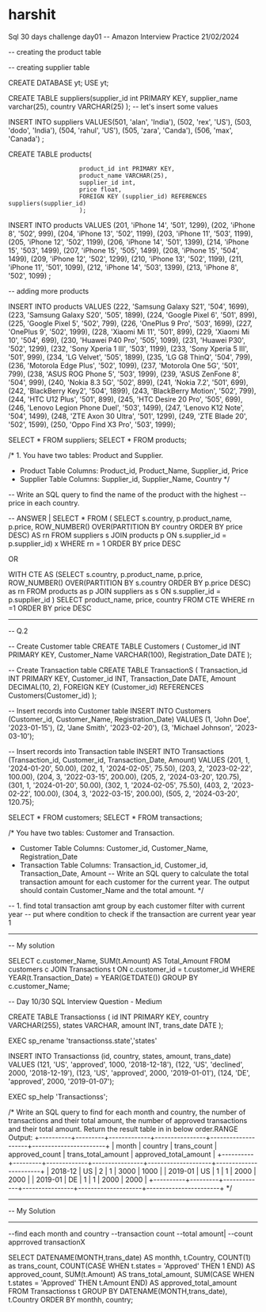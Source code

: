 # harshit
Sql 30 days challenge day01
-- Amazon Interview Practice 21/02/2024

-- creating the product table 

-- creating supplier table 

CREATE DATABASE yt;
USE yt;

CREATE TABLE suppliers(supplier_id int PRIMARY KEY,
					  supplier_name varchar(25),
					  country VARCHAR(25)
					  );
-- let's insert some values 

INSERT INTO suppliers
VALUES(501, 'alan', 'India'),
		(502, 'rex', 'US'),
		(503, 'dodo', 'India'),
		(504, 'rahul', 'US'),
		(505, 'zara', 'Canda'),
		(506, 'max', 'Canada')
;

CREATE TABLE products(

						product_id int PRIMARY KEY,
						product_name VARCHAR(25),
						supplier_id int,
						price float,
						FOREIGN KEY (supplier_id) REFERENCES suppliers(supplier_id)
						);

INSERT INTO products
VALUES	(201, 'iPhone 14', '501', 1299),
		(202, 'iPhone 8', '502', 999),
		(204, 'iPhone 13', '502', 1199),
		(203, 'iPhone 11', '503', 1199),
		(205, 'iPhone 12', '502', 1199),
		(206, 'iPhone 14', '501', 1399),
		(214, 'iPhone 15', '503', 1499),
		(207, 'iPhone 15', '505', 1499),
		(208, 'iPhone 15', '504', 1499),
		(209, 'iPhone 12', '502', 1299),
		(210, 'iPhone 13', '502', 1199),
		(211, 'iPhone 11', '501', 1099),
		(212, 'iPhone 14', '503', 1399),
		(213, 'iPhone 8', '502', 1099)
;

-- adding more products 

INSERT INTO products
VALUES	(222, 'Samsung Galaxy S21', '504', 1699),
		(223, 'Samsung Galaxy S20', '505', 1899),
		(224, 'Google Pixel 6', '501', 899),
		(225, 'Google Pixel 5', '502', 799),
		(226, 'OnePlus 9 Pro', '503', 1699),
		(227, 'OnePlus 9', '502', 1999),
		(228, 'Xiaomi Mi 11', '501', 899),
		(229, 'Xiaomi Mi 10', '504', 699),
		(230, 'Huawei P40 Pro', '505', 1099),
		(231, 'Huawei P30', '502', 1299),
		(232, 'Sony Xperia 1 III', '503', 1199),
		(233, 'Sony Xperia 5 III', '501', 999),
		(234, 'LG Velvet', '505', 1899),
		(235, 'LG G8 ThinQ', '504', 799),
		(236, 'Motorola Edge Plus', '502', 1099),
		(237, 'Motorola One 5G', '501', 799),
		(238, 'ASUS ROG Phone 5', '503', 1999),
		(239, 'ASUS ZenFone 8', '504', 999),
		(240, 'Nokia 8.3 5G', '502', 899),
		(241, 'Nokia 7.2', '501', 699),
		(242, 'BlackBerry Key2', '504', 1899),
		(243, 'BlackBerry Motion', '502', 799),
		(244, 'HTC U12 Plus', '501', 899),
		(245, 'HTC Desire 20 Pro', '505', 699),
		(246, 'Lenovo Legion Phone Duel', '503', 1499),
		(247, 'Lenovo K12 Note', '504', 1499),
		(248, 'ZTE Axon 30 Ultra', '501', 1299),
		(249, 'ZTE Blade 20', '502', 1599),
		(250, 'Oppo Find X3 Pro', '503', 1999);



SELECT * FROM suppliers;
SELECT * FROM products;

/* 1. You have two tables: Product and Supplier.
- Product Table Columns: Product_id, Product_Name, Supplier_id, Price
- Supplier Table Columns: Supplier_id, Supplier_Name, Country
*/

-- Write an SQL query to find the name of the product with the highest 
-- price in each country.

-- ANSWER 
|
SELECT *
FROM (
SELECT
   s.country,
   p.product_name,
   p.price,
   ROW_NUMBER() OVER(PARTITION BY country ORDER BY  price DESC) AS rn
FROM suppliers s
JOIN products p  ON s.supplier_id = p.supplier_id) x
WHERE rn = 1
ORDER BY price DESC

OR


WITH CTE
AS (SELECT 
		s.country,
		p.product_name,
		p.price,
		ROW_NUMBER()	OVER(PARTITION BY s.country ORDER BY p.price DESC) as rn
	FROM products as p
	JOIN suppliers as s
	ON s.supplier_id = p.supplier_id
	)
SELECT 
	product_name, price,
	country
FROM CTE
WHERE rn =1
ORDER BY price DESC
 
--------------------------------
 -- Q.2 


-- Create Customer table
CREATE TABLE Customers (
    Customer_id INT PRIMARY KEY,
    Customer_Name VARCHAR(100),
    Registration_Date DATE
);

-- Create Transaction table
CREATE TABLE TransactionS (
    Transaction_id INT PRIMARY KEY,
    Customer_id INT,
    Transaction_Date DATE,
    Amount DECIMAL(10, 2),
    FOREIGN KEY (Customer_id) REFERENCES Customers(Customer_id)
);

-- Insert records into Customer table
INSERT INTO Customers (Customer_id, Customer_Name, Registration_Date)
VALUES
    (1, 'John Doe', '2023-01-15'),
    (2, 'Jane Smith', '2023-02-20'),
    (3, 'Michael Johnson', '2023-03-10');

-- Insert records into Transaction table
INSERT INTO Transactions (Transaction_id, Customer_id, Transaction_Date, Amount)
VALUES
    (201, 1, '2024-01-20', 50.00),
    (202, 1, '2024-02-05', 75.50),
    (203, 2, '2023-02-22', 100.00),
    (204, 3, '2022-03-15', 200.00),
    (205, 2, '2024-03-20', 120.75),
	(301, 1, '2024-01-20', 50.00),
    (302, 1, '2024-02-05', 75.50),
    (403, 2, '2023-02-22', 100.00),
    (304, 3, '2022-03-15', 200.00),
    (505, 2, '2024-03-20', 120.75);



SELECT * FROM customers;
SELECT * FROM transactions;


/* 
You have two tables: Customer and Transaction.
- Customer Table Columns: Customer_id, Customer_Name, Registration_Date
- Transaction Table Columns: Transaction_id, Customer_id, Transaction_Date, Amount
-- Write an SQL query to calculate the total transaction amount for each customer for the current year. 
The output should contain Customer_Name and the total amount.
*/

-- 1. find total transaction amt group by each customer filter with current year 
-- put where condition to check if the transaction are current year year 1  


-- ----------------------------------------------
-- My solution

SELECT 
    c.customer_Name,
    SUM(t.Amount) AS Total_Amount
FROM 
    customers c
JOIN 
    Transactions t ON c.customer_id = t.customer_id
WHERE 
    YEAR(t.Transaction_Date) = YEAR(GETDATE())
GROUP BY 
    c.customer_Name;
  
-- Day 10/30 SQL Interview Question - Medium

CREATE TABLE Transactionss (
    id INT PRIMARY KEY,
    country VARCHAR(255),
    states VARCHAR,
    amount INT,
    trans_date DATE
);

EXEC sp_rename 'transactionss.state','states'

INSERT INTO Transactionss (id, country, states, amount, trans_date) VALUES
(121, 'US', 'approved', 1000, '2018-12-18'),
(122, 'US', 'declined', 2000, '2018-12-19'),
(123, 'US', 'approved', 2000, '2019-01-01'),
(124, 'DE', 'approved', 2000, '2019-01-07');

EXEC sp_help 'Transactionss';


/*
Write an SQL query to find for each month and country, 
the number of transactions and their total amount, 
the number of approved transactions and their total amount.
Return the result table in in below order.RANGE
Output: 
+----------+---------+-------------+----------------+--------------------+-----------------------+
| month    | country | trans_count | approved_count | trans_total_amount | approved_total_amount |
+----------+---------+-------------+----------------+--------------------+-----------------------+
| 2018-12  | US      | 2           | 1              | 3000               | 1000                  |
| 2019-01  | US      | 1           | 1              | 2000               | 2000                  |
| 2019-01  | DE      | 1           | 1              | 2000               | 2000                  |
+----------+---------+-------------+----------------+--------------------+-----------------------+
*/

-- -------------------------------------------------------------
-- My Solution
-- -------------------------------------------------------------
--find each month and country
--transaction count
--total amount|
--count apprroved transactionX

SELECT 
   DATENAME(MONTH,trans_date) AS monthh,
    t.Country,
    COUNT(1) as trans_count,
    COUNT(CASE WHEN t.states = 'Approved' THEN 1 END) AS approved_count,
    SUM(t.Amount) AS trans_total_amount,
    SUM(CASE WHEN t.states = 'Approved' THEN t.Amount END) AS approved_total_amount
FROM 
    Transactionss t
GROUP BY 
   DATENAME(MONTH,trans_date),
    t.Country
ORDER BY 
    monthh,
    country;
	
